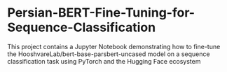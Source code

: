 # Persian-BERT-Fine-Tuning-for-Sequence-Classification
This project contains a Jupyter Notebook demonstrating how to fine-tune the HooshvareLab/bert-base-parsbert-uncased model on a sequence classification task using PyTorch and the Hugging Face ecosystem
